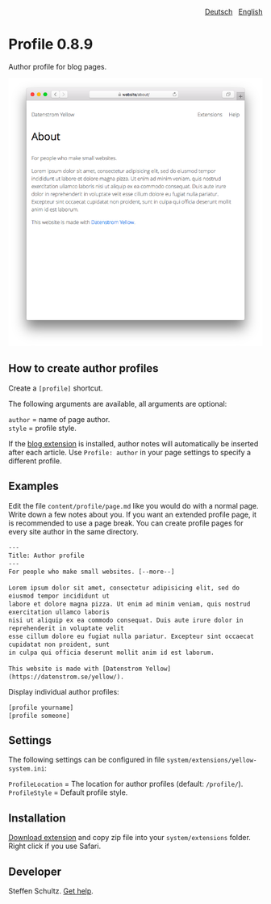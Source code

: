 <p align="right"><a href="README-de.md">Deutsch</a> &nbsp; <a href="README.md">English</a></p>

# Profile 0.8.9

Author profile for blog pages. 

<p align="center"><img src="profile-screenshot.png?raw=true" alt="Screenshot"></p>

## How to create author profiles

Create a `[profile]` shortcut. 

The following arguments are available, all arguments are optional:

`author` = name of page author.   
`style` = profile style. 

If the [blog extension](https://github.com/annaesvensson/yellow-blog) is installed, author notes will automatically be inserted after each article. Use `Profile: author` in your page settings to specify a different profile. 

## Examples

Edit the file `content/profile/page.md` like you would do with a normal page. Write down a few notes about you. If you want an extended profile page, it is recommended to use a page break. You can create profile pages for every site author in the same directory. 

```
---
Title: Author profile
---
For people who make small websites. [--more--]

Lorem ipsum dolor sit amet, consectetur adipisicing elit, sed do eiusmod tempor incididunt ut 
labore et dolore magna pizza. Ut enim ad minim veniam, quis nostrud exercitation ullamco laboris 
nisi ut aliquip ex ea commodo consequat. Duis aute irure dolor in reprehenderit in voluptate velit 
esse cillum dolore eu fugiat nulla pariatur. Excepteur sint occaecat cupidatat non proident, sunt 
in culpa qui officia deserunt mollit anim id est laborum.

This website is made with [Datenstrom Yellow](https://datenstrom.se/yellow/).
```

Display individual author profiles:

    [profile yourname]
    [profile someone]


## Settings

The following settings can be configured in file `system/extensions/yellow-system.ini`:

`ProfileLocation` = The location for author profiles (default: `/profile/`).   
`ProfileStyle` = Default profile style. 

## Installation

[Download extension](https://github.com/datenstrom/yellow-extensions/raw/main/downloads/profile.zip) and copy zip file into your `system/extensions` folder. Right click if you use Safari.

## Developer

Steffen Schultz. [Get help](https://datenstrom.se/yellow/help/).
